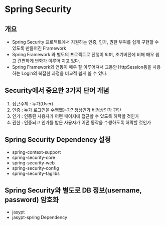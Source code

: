 # Spring Security

## 개요
* Spring Security 프로젝트에서 지원하는 인증, 인가, 권한 부여를 쉽게 구현할 수 있도록 만들어진 Framework
* Spring Framework 와 별도의 프로젝트로 진행이 되며, 초기버전에 비해 매우 쉽고 간편하게 변화가 이루어 지고 있다.
* Spring Framework와 연동이 매우 잘 이루어져서 그동안 HttpSession등을 사용하는 Login의 복잡한 과정을 비교적 쉽게 쓸 수 있다.

## Security에서 중요한 3가지 단어 개념
1. 접근주체 : 누가(User)
2. 인증	: 누가 로그인을 수행했는가? 정상인가 비정상인가 판단
3. 인가 : 인증된 사용자가 어떤 페이지에 접근할 수 있도록 허락할 것인가
4. 권한 : 인증되고 인가를 받은 사용자가 어떤 동작을 수행하도록 허락할 것인가

## Spring Security Dependency 설정
* spring-context-support
* spring-security-core
* spring-security-web
* spring-security-config
* spring-security-taglibs

## Spring Security와 별도로 DB 정보(username, password) 암호화
* jasypt
* jasypt-spring Dependency